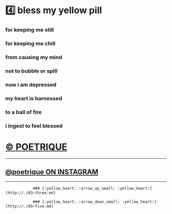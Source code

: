 ﻿# :four: bless my yellow pill           

### for keeping me still     
### for keeping me chill      
### from causing my mind      
### not to bubble or spill        

### now i am depressed       
### my heart is harnessed       
### to a ball of fire        
### i ingest to feel blessed


# [&copy; POETRIQUE](http://instagram.com/poetrique) 

- - - 

## [@poetrique ON INSTAGRAM](http://instagram.com/poetrique)

- - -

				###	[:yellow_heart: :arrow_up_small: :yellow_heart:](http://./03~three.md)
	
				###	[:yellow_heart: :arrow_down_small: :yellow_heart:](http://./05~five.md)

